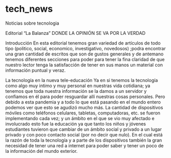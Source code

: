 # tech_news
Noticias sobre tecnologia

Editorial “La Balanza”
DONDE LA OPINIÓN SE VA POR LA VERDAD

Introducción
En esta editorial tenemos gran variedad de artículos de todo tipo (politico, social, economico, investigativo, novedosos) ;podra encontrar una gran cantidad de escritos que son de gustos generales y de antemano tenemos diferentes secciones para poder  para tener la fina claridad de que nuestro lector tenga la satisfacción de tener en sus manos un material con información puntual y veraz. 

La tecnología en la nueva tele-educación
Ya en si tenemos la tecnología como algo muy intimo y muy personal en nuestras vida cotidiana; ya tenemos que toda nuestra información se la damos  a un servidor y confiamos en él para poder resguardar allí nuestras cosas personales. 
Pero debido a esta pandemia y a todo lo que está pasando en el mundo entero podemos ver que esto se agudizó mucho más. La cantidad de dispositivos móviles como teléfonos celulares, tabletas, computadoras, etc. se fueron implementando cada vez; y un ámbito en el que se vio muy afectado e involucrado esto fue la educación ya que tanto los niños y jóvenes estudiantes tuvieron que cambiar de un ámbito social y privado a un lugar privado y con poco contacto social (por no decir que nulo). En el cual está la razón de toda la tecnología y a parte de los dispositivos también la gran necesidad de tener una red a internet para poder saber y tener un poco de la información del mundo exterior.  


